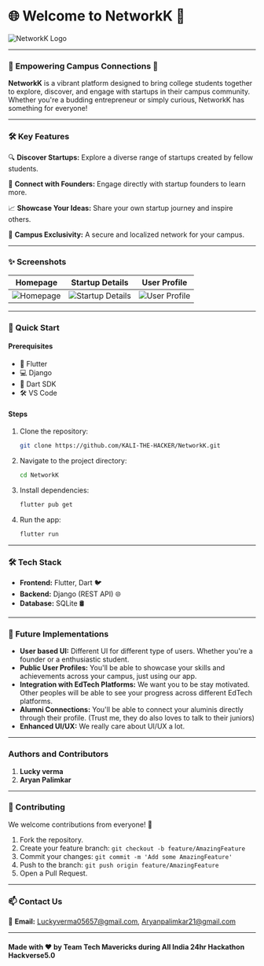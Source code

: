 # 🌐 Welcome to **NetworkK** 🚀

![NetworkK Logo]((https://i.ibb.co/T2NMWdQ/networkk.png))

---

### 👋 Empowering Campus Connections 🌟

**NetworkK** is a vibrant platform designed to bring college students together to explore, discover, and engage with startups in their campus community. Whether you're a budding entrepreneur or simply curious, NetworkK has something for everyone!

---

### 🛠️ Key Features

🔍 **Discover Startups:** Explore a diverse range of startups created by fellow students.

💬 **Connect with Founders:** Engage directly with startup founders to learn more.

📈 **Showcase Your Ideas:** Share your own startup journey and inspire others.

🌟 **Campus Exclusivity:** A secure and localized network for your campus.

---

### ✨ Screenshots

| **Homepage**        | **Startup Details** | **User Profile**    |
|---------------------|---------------------|---------------------|
| ![Homepage](https://via.placeholder.com/200x400.png?text=Homepage) | ![Startup Details](https://via.placeholder.com/200x400.png?text=Startup+Details) | ![User Profile](https://via.placeholder.com/200x400.png?text=User+Profile) |

---

### 🚀 Quick Start

#### Prerequisites

- 📱 Flutter
- 💻 Django
- 📂 Dart SDK
- 🛠️ VS Code

#### Steps

1. Clone the repository:
   ```bash
   git clone https://github.com/KALI-THE-HACKER/NetworkK.git
   ```

2. Navigate to the project directory:
   ```bash
   cd NetworkK
   ```

3. Install dependencies:
   ```bash
   flutter pub get
   ```

4. Run the app:
   ```bash
   flutter run
   ```

---

### 🛠️ Tech Stack

- **Frontend:** Flutter, Dart 🐦
- **Backend:** Django (REST API) 🌐
- **Database:** SQLite 🛢️

---

### 🔧 Future Implementations
- **User based UI:** Different UI for different type of users. Whether you're a founder or a enthusiastic student.
- **Public User Profiles:** You'll be able to showcase your skills and achievements across your campus, just using our app.
- **Integration with EdTech Platforms:** We want you to be stay motivated. Other peoples will be able to see your progress across different EdTech platforms.
- **Alumni Connections:** You'll be able to connect your aluminis directly through their profile. (Trust me, they do also loves to talk to their juniors)
- **Enhanced UI/UX:** We really care about UI/UX a lot.

---

### Authors and Contributors
1. **Lucky verma** 
2. **Aryan Palimkar**

---

### 🤝 Contributing

We welcome contributions from everyone! 🌟

1. Fork the repository.
2. Create your feature branch: `git checkout -b feature/AmazingFeature`
3. Commit your changes: `git commit -m 'Add some AmazingFeature'`
4. Push to the branch: `git push origin feature/AmazingFeature`
5. Open a Pull Request.

---

### 📫 Contact Us

📧 **Email:** Luckyverma05657@gmail.com, Aryanpalimkar21@gmail.com  

---

#### Made with ❤️ by Team **Tech Mavericks** during All India 24hr Hackathon **Hackverse5.0**


